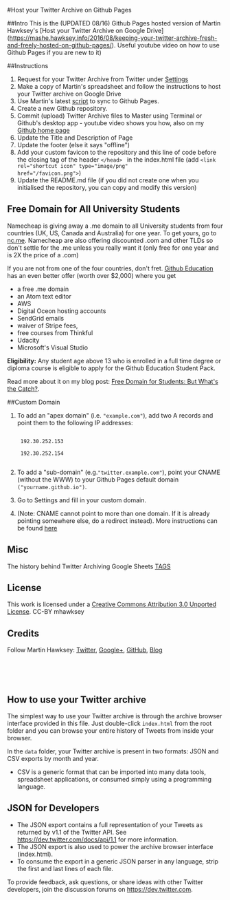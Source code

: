 #Host your Twitter Archive on Github Pages


##Intro
This is the (UPDATED 08/16) Github Pages hosted version of Martin Hawksey's [Host your Twitter Archive on Google Drive]  (https://mashe.hawksey.info/2016/08/keeping-your-twitter-archive-fresh-and-freely-hosted-on-github-pages/). Useful youtube video on how to use Github Pages if you are new to it)  

##Instructions
1. Request for your Twitter Archive from Twitter under [Settings](https://twitter.com/settings/account#tweet_export)
2. Make a copy of Martin's spreadsheet and follow the instructions to host your Twitter archive on Google Drive
3. Use Martin's latest [script](https://script.google.com/macros/s/AKfycbzbBwpWfqL4VMy9DYmaEaqZucGlXK6yKKEZWFqPzG6o0AKC2OjR/exec) to sync to Github Pages.
4. Create a new Github repository.
5. Commit (upload) Twitter Archive files to Master using Terminal or Github's desktop app - youtube video shows you how, also on my [Github home page](https://debbiediscovers.github.io)
6. Update the Title and Description of Page 
7. Update the footer (else it says "offline")
7. Add your custom favicon to the repository and this line of code before the closing tag of the header <code>&lt;/head&gt; </code> in the index.html file (add <code>&lt;link rel="shortcut icon" type="image/png" href="/favicon.png"&gt;</code>)
8. Update the README.md file (if you did not create one when you initialised the repository, you can copy and modify this version)

## Free Domain for All University Students
Namecheap is giving away a .me domain to all University students from four countries (UK, US, Canada and Australia) for one year. To get yours, go to [nc.me](http://nc.me). Namecheap are also offering discounted .com and other TLDs so don't settle for the .me unless you really want it (only free for one year and is 2X the price of a .com)

If you are not from one of the four countries, don't fret. [Github Education](https://education.github.com/pack) has an even better offer (worth over $2,000) where you get
- a free .me domain
- an Atom text editor
- AWS
- Digital Oceon hosting accounts
- SendGrid emails
- waiver of Stripe fees, 
- free courses from Thinkful 
- Udacity
- Microsoft's Visual Studio

**Eligibility:** Any student age above 13 who is enrolled in a full time degree or diploma course is eligible to apply for the Github Education Student Pack. 

Read more about it on my blog post: [Free Domain for Students: But What's the Catch?](http://debbiediscovers.com/blog/free-domain-for-students/). 

##Custom Domain
1. To add an "apex domain" (i.e. <code>"example.com"</code>), add two A records and point them to the following IP addresses:
    <pre><code>
    192.30.252.153<br>
    192.30.252.154
    </code></pre>

2. To add a "sub-domain" (e.g.<code>"twitter.example.com"</code>), point your CNAME (without the WWW) to your Github Pages default domain <code>("yourname.github.io")</code>.

3. Go to Settings and fill in your custom domain.

4. (Note: CNAME cannot point to more than one domain. If it is already pointing somewhere else, do a redirect instead). More instructions can be found [here](https://help.github.com/articles/using-a-custom-domain-with-github-pages/)


## Misc 

The history behind Twitter Archiving Google Sheets [TAGS](https://mashe.hawksey.info/2016/05/twitter-archive-google-sheets-tags-just-got-a-bit-easier-with-an-easy-setup/)

## License

This work is licensed under a [Creative Commons Attribution 3.0 Unported License](https://creativecommons.org/licenses/by/3.0/). CC-BY mhawksey


## Credits

Follow Martin Hawksey: [Twitter](https://twitter.com/mhawksey), [Google+](https://plus.google.com/u/0/+MartinHawksey), [GitHub](https://github.com/mhawksey), [Blog](https://mashe.hawksey.info/)


<br>
<br>
<br>

## How to use your Twitter archive

The simplest way to use your Twitter archive is through the archive browser interface provided in this file. Just double-click `index.html` from the root folder and you can browse your entire history of Tweets from inside your browser.

In the `data` folder, your Twitter archive is present in two formats: JSON and CSV exports by month and year.

* CSV is a generic format that can be imported into many data tools, spreadsheet applications, or consumed simply using a programming language.

## JSON for Developers

* The JSON export contains a full representation of your Tweets as returned by v1.1 of the Twitter API. See https://dev.twitter.com/docs/api/1.1 for more information.
* The JSON export is also used to power the archive browser interface (index.html).
* To consume the export in a generic JSON parser in any language, strip the first and last lines of each file.

To provide feedback, ask questions, or share ideas with other Twitter developers, join the discussion forums on https://dev.twitter.com.
